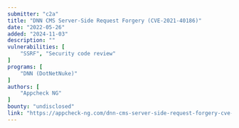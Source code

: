 ```yaml
---
submitter: "c2a"
title: "DNN CMS Server-Side Request Forgery (CVE-2021-40186)"
date: "2022-05-26"
added: "2024-11-03"
description: ""
vulnerabilities: [
    "SSRF", "Security code review"
]
programs: [
    "DNN (DotNetNuke)"
]
authors: [
    "Appcheck NG"
]
bounty: "undisclosed"
link: "https://appcheck-ng.com/dnn-cms-server-side-request-forgery-cve-2021-40186"
---
```





